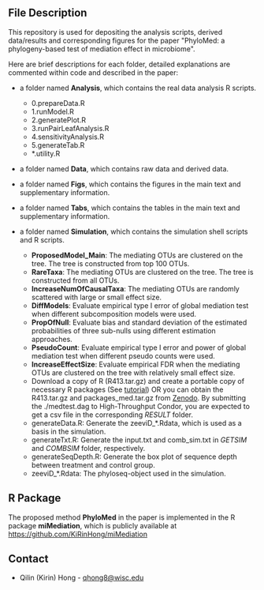 ## File Description

This repository is used for depositing the analysis scripts, derived data/results and corresponding figures for the paper "PhyloMed: a phylogeny-based test of mediation effect in microbiome". 

Here are brief descriptions for each folder, detailed explanations are commented within code and described in the paper:

* a folder named **Analysis**, which contains the real data analysis R scripts. 
  - 0.prepareData.R
  - 1.runModel.R
  - 2.generatePlot.R
  - 3.runPairLeafAnalysis.R
  - 4.sensitivityAnalysis.R
  - 5.generateTab.R
  - \*.utility.R

* a folder named **Data**, which contains raw data and derived data.

* a folder named **Figs**, which contains the figures in the main text and supplementary information.

* a folder named **Tabs**, which contains the tables in the main text and supplementary information.

* a folder named **Simulation**, which contains the simulation shell scripts and R scripts.
  - **ProposedModel_Main**: The mediating OTUs are clustered on the tree. The tree is constructed from top 100 OTUs.
  - **RareTaxa**: The mediating OTUs are clustered on the tree. The tree is constructed from all OTUs.
  - **IncreaseNumOfCausalTaxa**: The mediating OTUs are randomly scattered with large or small effect size.
  - **DiffModels**: Evaluate empirical type I error of global mediation test when different subcomposition models were used.
  - **PropOfNull**: Evaluate bias and standard deviation of the estimated probabilities of three sub-nulls using different estimation approaches.
  - **PseudoCount**: Evaluate empirical type I error and power of global mediation test when different pseudo counts were used.
  - **IncreaseEffectSize**: Evaluate empirical FDR when the mediating OTUs are clustered on the tree with relatively small effect size.
  - Download a copy of R (R413.tar.gz) and create a portable copy of necessary R packages (See [tutorial](https://chtc.cs.wisc.edu/uw-research-computing/r-jobs.html)) OR you can obtain the R413.tar.gz and packages_med.tar.gz from [Zenodo](). By submitting the ./medtest.dag to High-Throughput Condor, you are expected to get a csv file in the corresponding *RESULT* folder.
  - generateData.R: Generate the zeeviD_\*.Rdata, which is used as a basis in the simulation.
  - generateTxt.R: Generate the input.txt and comb_sim.txt in *GETSIM* and *COMBSIM* folder, respectively.
  - generateSeqDepth.R: Generate the box plot of sequence depth between treatment and control group.
  - zeeviD_*.Rdata: The phyloseq-object used in the simulation.

## R Package

The proposed method **PhyloMed** in the paper is implemented in the R package **miMediation**, which is publicly available at https://github.com/KiRinHong/miMediation

## Contact

* Qilin (Kirin) Hong - qhong8@wisc.edu
